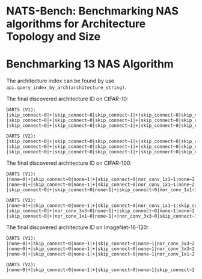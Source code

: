 # NATS-Bench: Benchmarking NAS algorithms for Architecture Topology and Size

# Benchmarking 13 NAS Algorithm

The architecture index can be found by use `api.query_index_by_arch(architecture_string)`.

The final discovered architecture ID on CIFAR-10:
```
DARTS (V1):
|skip_connect~0|+|skip_connect~0|skip_connect~1|+|skip_connect~0|skip_connect~1|skip_connect~2|
|skip_connect~0|+|skip_connect~0|skip_connect~1|+|skip_connect~0|skip_connect~1|skip_connect~2|
|skip_connect~0|+|skip_connect~0|skip_connect~1|+|skip_connect~0|skip_connect~1|skip_connect~2|

DARTS (V2):
|skip_connect~0|+|skip_connect~0|skip_connect~1|+|skip_connect~0|skip_connect~1|skip_connect~2|
|skip_connect~0|+|skip_connect~0|skip_connect~1|+|skip_connect~0|skip_connect~1|skip_connect~2|
|skip_connect~0|+|skip_connect~0|skip_connect~1|+|skip_connect~0|skip_connect~1|skip_connect~2|
```

The final discovered architecture ID on CIFAR-100:
```
DARTS (V1):
|none~0|+|skip_connect~0|none~1|+|skip_connect~0|nor_conv_1x1~1|none~2|
|none~0|+|skip_connect~0|none~1|+|skip_connect~0|nor_conv_1x1~1|none~2|
|skip_connect~0|+|skip_connect~0|none~1|+|skip_connect~0|nor_conv_1x1~1|nor_conv_3x3~2|

DARTS (V2):
|none~0|+|skip_connect~0|none~1|+|skip_connect~0|nor_conv_1x1~1|skip_connect~2|
|skip_connect~0|+|nor_conv_3x3~0|none~1|+|skip_connect~0|none~1|none~2|
|skip_connect~0|+|nor_conv_1x1~0|none~1|+|nor_conv_3x3~0|skip_connect~1|none~2|
```

The final discovered architecture ID on ImageNet-16-120:
```
DARTS (V1):
|none~0|+|skip_connect~0|none~1|+|skip_connect~0|none~1|nor_conv_3x3~2|
|none~0|+|skip_connect~0|none~1|+|skip_connect~0|none~1|nor_conv_3x3~2|
|none~0|+|skip_connect~0|none~1|+|skip_connect~0|none~1|nor_conv_1x1~2|

DARTS (V2):
|none~0|+|skip_connect~0|none~1|+|skip_connect~0|none~1|skip_connect~2|
```
